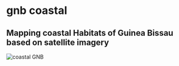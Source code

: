 # gnb coastal
## Mapping coastal Habitats of Guinea Bissau based on satellite imagery
![coastal GNB](https://github.com/PauloEduardoCardoso/gnb_coastal/blob/master/img/coastal_gnb_20170106.png)
